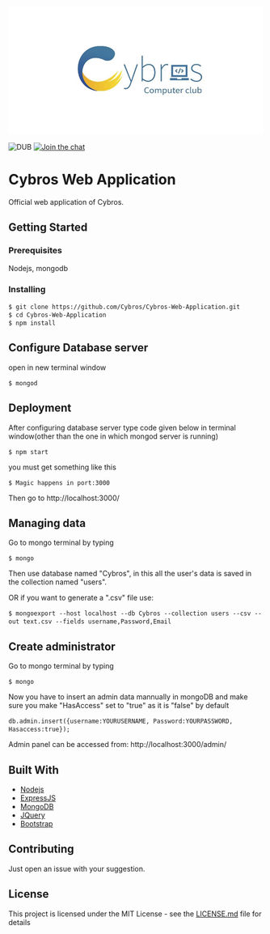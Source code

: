 
![Cybros](https://github.com/phunsukwangdu/image/blob/master/cybros.jpg)

![DUB](https://img.shields.io/dub/l/vibe-d.svg?style=flat) [![Join the chat](https://img.shields.io/badge/gitter-join%20chat%20%E2%86%92-brightgreen.svg)](https://gitter.im/LNMIIT-Computer-Club/Lobby)
# Cybros Web Application

Official web application of Cybros.

## Getting Started

### Prerequisites

Nodejs, mongodb

### Installing
```
$ git clone https://github.com/Cybros/Cybros-Web-Application.git
$ cd Cybros-Web-Application
$ npm install
```
## Configure Database server
open in new terminal window
```
$ mongod
```
## Deployment

After configuring database server type code given below in terminal window(other than the one in which mongod server is running)
```
$ npm start
```
you must get something like this
```
$ Magic happens in port:3000
```
Then go to http://localhost:3000/ 

## Managing data

Go to mongo terminal by typing
```
$ mongo
```
Then use database named "Cybros", in this all the user's data is saved in the collection named "users".

OR if you want to generate a ".csv" file use:
```
$ mongoexport --host localhost --db Cybros --collection users --csv --out text.csv --fields username,Password,Email
``` 
## Create administrator

Go to mongo terminal by typing
```
$ mongo
```
Now you have to insert an admin data mannually in mongoDB
and make sure you make "HasAccess" set to "true" as it is "false" by default
```
db.admin.insert({username:YOURUSERNAME, Password:YOURPASSWORD, Hasaccess:true});
```
Admin panel can be accessed from: http://localhost:3000/admin/

## Built With

* [Nodejs](https://nodejs.org/en/)
* [ExpressJS](https://expressjs.com/)
* [MongoDB](https://www.mongodb.com/)
* [JQuery](https://jquery.com/)
* [Bootstrap](http://getbootstrap.com/)

## Contributing

Just open an issue with your suggestion.

## License

This project is licensed under the MIT License - see the [LICENSE.md](LICENSE.md) file for details

